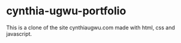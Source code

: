 # cynthia-ugwu-portfolio
This is a clone of the site cynthiaugwu.com made with html, css and javascript.
